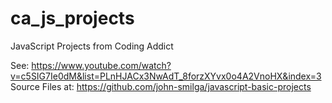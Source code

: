 # ca_js_projects
JavaScript Projects from Coding Addict

See: https://www.youtube.com/watch?v=c5SIG7Ie0dM&list=PLnHJACx3NwAdT_8forzXYvx0o4A2VnoHX&index=3 
Source Files at: https://github.com/john-smilga/javascript-basic-projects


